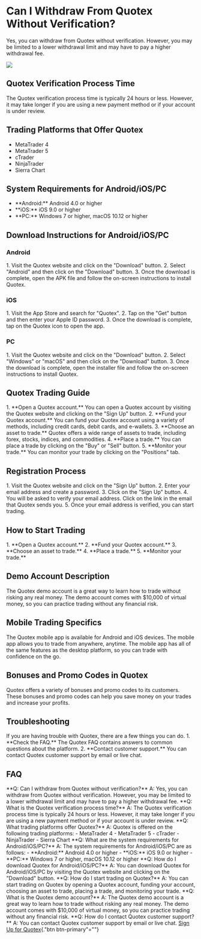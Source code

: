 # Can I Withdraw From Quotex Without Verification?

Yes, you can withdraw from Quotex without verification. However, you may
be limited to a lower withdrawal limit and may have to pay a higher
withdrawal fee.

[![](https://static.quotex.io/files/4_en/300_250.jpg)](https://traff.sbs/brokerqxlid)

## Quotex Verification Process Time

The Quotex verification process time is typically 24 hours or less.
However, it may take longer if you are using a new payment method or if
your account is under review.

## Trading Platforms that Offer Quotex

-   MetaTrader 4
-   MetaTrader 5
-   cTrader
-   NinjaTrader
-   Sierra Chart

## System Requirements for Android/iOS/PC

-   \*\*Android:\*\* Android 4.0 or higher
-   \*\*iOS:\*\* iOS 9.0 or higher
-   \*\*PC:\*\* Windows 7 or higher, macOS 10.12 or higher

## Download Instructions for Android/iOS/PC

### Android

1\. Visit the Quotex website and click on the "Download" button.
2. Select "Android" and then click on the "Download" button.
3. Once the download is complete, open the APK file and follow the
on-screen instructions to install Quotex.

### iOS

1\. Visit the App Store and search for "Quotex". 2. Tap on the
"Get" button and then enter your Apple ID password. 3. Once the
download is complete, tap on the Quotex icon to open the app.

### PC

1\. Visit the Quotex website and click on the "Download" button.
2. Select "Windows" or "macOS" and then click on the
"Download" button. 3. Once the download is complete, open the
installer file and follow the on-screen instructions to install Quotex.

## Quotex Trading Guide

1\. \*\*Open a Quotex account.\*\* You can open a Quotex account by
visiting the Quotex website and clicking on the "Sign Up" button.
2. \*\*Fund your Quotex account.\*\* You can fund your Quotex account
using a variety of methods, including credit cards, debit cards, and
e-wallets. 3. \*\*Choose an asset to trade.\*\* Quotex offers a wide
range of assets to trade, including forex, stocks, indices, and
commodities. 4. \*\*Place a trade.\*\* You can place a trade by clicking
on the "Buy" or "Sell" button. 5. \*\*Monitor your
trade.\*\* You can monitor your trade by clicking on the
"Positions" tab.

## Registration Process

1\. Visit the Quotex website and click on the "Sign Up" button. 2.
Enter your email address and create a password. 3. Click on the "Sign
Up" button. 4. You will be asked to verify your email address. Click
on the link in the email that Quotex sends you. 5. Once your email
address is verified, you can start trading.

## How to Start Trading

1\. \*\*Open a Quotex account.\*\* 2. \*\*Fund your Quotex account.\*\*
3. \*\*Choose an asset to trade.\*\* 4. \*\*Place a trade.\*\* 5.
\*\*Monitor your trade.\*\*

## Demo Account Description

The Quotex demo account is a great way to learn how to trade without
risking any real money. The demo account comes with \$10,000 of virtual
money, so you can practice trading without any financial risk.

## Mobile Trading Specifics

The Quotex mobile app is available for Android and iOS devices. The
mobile app allows you to trade from anywhere, anytime. The mobile app
has all of the same features as the desktop platform, so you can trade
with confidence on the go.

## Bonuses and Promo Codes in Quotex

Quotex offers a variety of bonuses and promo codes to its customers.
These bonuses and promo codes can help you save money on your trades and
increase your profits.

## Troubleshooting

If you are having trouble with Quotex, there are a few things you can
do. 1. \*\*Check the FAQ.\*\* The Quotex FAQ contains answers to common
questions about the platform. 2. \*\*Contact customer support.\*\* You
can contact Quotex customer support by email or live chat.

## FAQ

\*\*Q: Can I withdraw from Quotex without verification?\*\* A: Yes, you
can withdraw from Quotex without verification. However, you may be
limited to a lower withdrawal limit and may have to pay a higher
withdrawal fee. \*\*Q: What is the Quotex verification process time?\*\*
A: The Quotex verification process time is typically 24 hours or less.
However, it may take longer if you are using a new payment method or if
your account is under review. \*\*Q: What trading platforms offer
Quotex?\*\* A: Quotex is offered on the following trading platforms: -
MetaTrader 4 - MetaTrader 5 - cTrader - NinjaTrader - Sierra Chart
\*\*Q: What are the system requirements for Android/iOS/PC?\*\* A: The
system requirements for Android/iOS/PC are as follows: -
\*\*Android:\*\* Android 4.0 or higher - \*\*iOS:\*\* iOS 9.0 or
higher - \*\*PC:\*\* Windows 7 or higher, macOS 10.12 or higher \*\*Q:
How do I download Quotex for Android/iOS/PC?\*\* A: You can download
Quotex for Android/iOS/PC by visiting the Quotex website and clicking on
the "Download" button. \*\*Q: How do I start trading on
Quotex?\*\* A: You can start trading on Quotex by opening a Quotex
account, funding your account, choosing an asset to trade, placing a
trade, and monitoring your trade. \*\*Q: What is the Quotex demo
account?\*\* A: The Quotex demo account is a great way to learn how to
trade without risking any real money. The demo account comes with
\$10,000 of virtual money, so you can practice trading without any
financial risk. \*\*Q: How do I contact Quotex customer support?\*\* A:
You can contact Quotex customer support by email or live chat. [Sign Up
for Quotex](\%22https://traff.sbs/brokerqxsignup\%22){."btn
btn-primary"=""}

